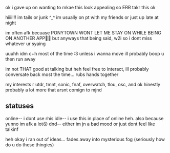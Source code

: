 ok i gave up on wanting to mkae this look appealing so ERR takr this ok

hiiii!!! im tails or junk ^_^
im usually on pt with my friends or just up late at night 

im often afk becuase PONYTOWN WONT LET ME STAY ON WHILE BEING ON ANOTHER APP🤬🤬 but anyways that being said, w2i so i dont miss whatever ur syaing 

uuuhh idm c+h most of the time :3 unless i wanna move ill probably boop u then run away

im not THAT good at talking but heh feel free to interact, ill probably conversate back most the time... rubs hands together

my interests r utdr, tmnt, sonic, fnaf, overwatch, tlou, osc, and ok hinestly probably a lot more that arsnt comign to mjnd

statuses
---
online-- i dont use rhis
idle-- i use this in place of online heh. also because yunno im afk a lot😕
dnd-- either im jn a bad mood or just dont feel like talkinf 

heh okay i ran out of ideas... fades away into mysterious fog (seriously how do u do these thingies)


